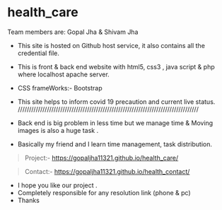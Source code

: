# health_care
Team members are:
Gopal Jha & Shivam Jha

* This site is hosted on Github host service, it also contains all the credential file. 

* This is front & back end website with html5, css3 , java script & php where localhost apache server.

* CSS frameWorks:- Bootstrap

* This site helps to inform covid 19 precaution and current live status.
/////////////////////////////////////////////////////////////////////////////////
* Back end is big problem in less time but we manage time & Moving images is also a huge task .
* Basically my friend and I learn time management, task distribution.
>Project:- https://gopaljha11321.github.io/health_care/

>Contact:- https://gopaljha11321.github.io/health_contact/
* I hope you like our project .
* Completely responsible for any resolution link (phone & pc) 
* Thanks 
